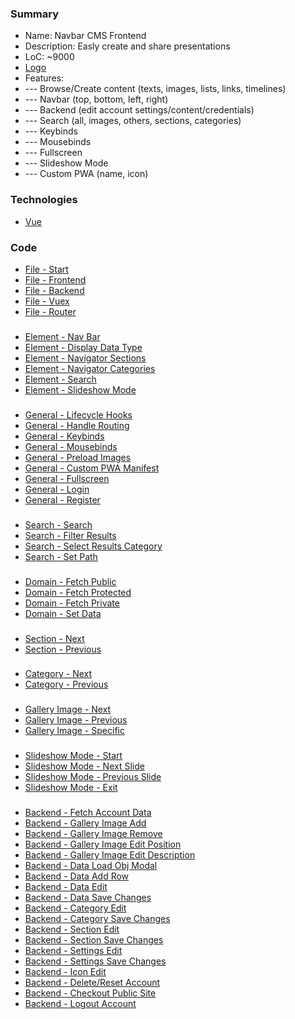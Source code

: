 ### Summary
- Name: Navbar CMS Frontend
- Description: Easly create and share presentations
- LoC: ~9000
- [Logo](https://github.com/Sinc0/VueCmsFrontend/blob/master/public/images/pwa/pwa-icon-192x192-original.png)
- Features:
- \--- Browse/Create content (texts, images, lists, links, timelines)
- \--- Navbar (top, bottom, left, right)
- \--- Backend (edit account settings/content/credentials)
- \--- Search (all, images, others, sections, categories)
- \--- Keybinds
- \--- Mousebinds
- \--- Fullscreen
- \--- Slideshow Mode
- \--- Custom PWA (name, icon)

### Technologies
- [Vue](https://vuejs.org)

### Code
- [File - Start](https://github.com/Sinc0/VueCmsFrontend/blob/master/src/components/componentStart.vue)
- [File - Frontend](https://github.com/Sinc0/VueCmsFrontend/blob/master/src/components/componentFrontend.vue)
- [File - Backend](https://github.com/Sinc0/VueCmsFrontend/blob/master/src/components/componentBackend.vue)
- [File - Vuex](https://github.com/Sinc0/VueCmsFrontend/blob/master/src/store/index.js)
- [File - Router](https://github.com/Sinc0/VueCmsFrontend/blob/master/src/router/index.js)
###
- [Element - Nav Bar](https://github.com/Sinc0/VueCmsFrontend/blob/master/src/components/componentFrontend.vue#L7-L17)
- [Element - Display Data Type](https://github.com/Sinc0/VueCmsFrontend/blob/master/src/components/componentFrontend.vue#L33-L129)
- [Element - Navigator Sections](https://github.com/Sinc0/VueCmsFrontend/blob/master/src/components/componentFrontend.vue#L154-L168)
- [Element - Navigator Categories](https://github.com/Sinc0/VueCmsFrontend/blob/master/src/components/componentFrontend.vue#L171-L189)
- [Element - Search](https://github.com/Sinc0/VueCmsFrontend/blob/master/src/components/componentFrontend.vue#L325-L416)
- [Element - Slideshow Mode](https://github.com/Sinc0/VueCmsFrontend/blob/master/src/components/componentFrontend.vue#L418-L479)
###
- [General - Lifecycle Hooks](https://github.com/Sinc0/VueCmsFrontend/blob/master/src/components/componentFrontend.vue#L538-L561)
- [General - Handle Routing](https://github.com/Sinc0/VueCmsFrontend/blob/master/src/components/componentFrontend.vue#L1565-L1698)
- [General - Keybinds](https://github.com/Sinc0/VueCmsFrontend/blob/master/src/components/componentFrontend.vue#L564-L602)
- [General - Mousebinds](https://github.com/Sinc0/VueCmsFrontend/blob/master/src/components/componentFrontend.vue#L623-L649)
- [General - Preload Images](https://github.com/Sinc0/VueCmsFrontend/blob/master/src/components/componentFrontend.vue#L2032-L2068)
- [General - Custom PWA Manifest](https://github.com/Sinc0/VueCmsFrontend/blob/master/src/components/componentFrontend.vue#L2378-L2409)
- [General - Fullscreen](https://github.com/Sinc0/VueCmsFrontend/blob/master/src/components/componentFrontend.vue#L1506-L1521)
- [General - Login](https://github.com/Sinc0/VueCmsFrontend/blob/master/src/components/componentStart.vue#L152-L211)
- [General - Register](https://github.com/Sinc0/VueCmsFrontend/blob/master/src/components/componentStart.vue#L213-L302)
###
- [Search - Search](https://github.com/Sinc0/VueCmsFrontend/blob/master/src/components/componentFrontend.vue#L1830-L1947)
- [Search - Filter Results](https://github.com/Sinc0/VueCmsFrontend/blob/master/src/components/componentFrontend.vue#L1950-L1963)
- [Search - Select Results Category](https://github.com/Sinc0/VueCmsFrontend/blob/master/src/components/componentFrontend.vue#L1966-L2029)
- [Search - Set Path](https://github.com/Sinc0/VueCmsFrontend/blob/master/src/components/componentFrontend.vue#L1812-L1827)
###
- [Domain - Fetch Public](https://github.com/Sinc0/VueCmsFrontend/blob/master/src/components/componentFrontend.vue#L653-L704)
- [Domain - Fetch Protected](https://github.com/Sinc0/VueCmsFrontend/blob/master/src/components/componentFrontend.vue#L1254-L1291)
- [Domain - Fetch Private](https://github.com/Sinc0/VueCmsFrontend/blob/master/src/components/componentFrontend.vue#L2431-L2463)
- [Domain - Set Data](https://github.com/Sinc0/VueCmsFrontend/blob/master/src/components/componentFrontend.vue#L1294-L1470)
###
- [Section - Next](https://github.com/Sinc0/VueCmsFrontend/blob/master/src/components/componentFrontend.vue#L1701-L1723)
- [Section - Previous](https://github.com/Sinc0/VueCmsFrontend/blob/master/src/components/componentFrontend.vue#L1726-L1751)
###
- [Category - Next](https://github.com/Sinc0/VueCmsFrontend/blob/master/src/components/componentFrontend.vue#L1062-L1103)
- [Category - Previous](https://github.com/Sinc0/VueCmsFrontend/blob/master/src/components/componentFrontend.vue#L1106-L1147)
###
- [Gallery Image - Next](https://github.com/Sinc0/VueCmsFrontend/blob/master/src/components/componentFrontend.vue#L1150-L1184)
- [Gallery Image - Previous](https://github.com/Sinc0/VueCmsFrontend/blob/master/src/components/componentFrontend.vue#L1187-L1221)
- [Gallery Image - Specific](https://github.com/Sinc0/VueCmsFrontend/blob/master/src/components/componentFrontend.vue#L1224-L1251)
###
- [Slideshow Mode - Start](https://github.com/Sinc0/VueCmsFrontend/blob/master/src/components/componentFrontend.vue#L2071-L2282)
- [Slideshow Mode - Next Slide](https://github.com/Sinc0/VueCmsFrontend/blob/master/src/components/componentFrontend.vue#L2285-L2315)
- [Slideshow Mode - Previous Slide](https://github.com/Sinc0/VueCmsFrontend/blob/master/src/components/componentFrontend.vue#L2318-L2348)
- [Slideshow Mode - Exit](https://github.com/Sinc0/VueCmsFrontend/blob/master/src/components/componentFrontend.vue#L2351-L2375)
###
- [Backend - Fetch Account Data](https://github.com/Sinc0/VueCmsFrontend/blob/master/src/components/componentBackend.vue#L785-L831)
- [Backend - Gallery Image Add](https://github.com/Sinc0/VueCmsFrontend/blob/master/src/components/componentBackend.vue#L1121-L1176)
- [Backend - Gallery Image Remove](https://github.com/Sinc0/VueCmsFrontend/blob/master/src/components/componentBackend.vue#L1061-L1118)
- [Backend - Gallery Image Edit Position](https://github.com/Sinc0/VueCmsFrontend/blob/master/src/components/componentBackend.vue#L1179-L1270)
- [Backend - Gallery Image Edit Description](https://github.com/Sinc0/VueCmsFrontend/blob/master/src/components/componentBackend.vue#L1273-L1324)
- [Backend - Data Load Obj Modal](https://github.com/Sinc0/VueCmsFrontend/blob/master/src/components/componentBackend.vue#L933-L1009)
- [Backend - Data Add Row](https://github.com/Sinc0/VueCmsFrontend/blob/master/src/components/componentBackend.vue#L2103-L2135)
- [Backend - Data Edit](https://github.com/Sinc0/VueCmsFrontend/blob/master/src/components/componentBackend.vue#L1817-L2050)
- [Backend - Data Save Changes](https://github.com/Sinc0/VueCmsFrontend/blob/master/src/components/componentBackend.vue#L1343-L1598)
- [Backend - Category Edit](https://github.com/Sinc0/VueCmsFrontend/blob/master/src/components/componentBackend.vue#L2212-L2569)
- [Backend - Category Save Changes](https://github.com/Sinc0/VueCmsFrontend/blob/master/src/components/componentBackend.vue#L3003-L3076)
- [Backend - Section Edit](https://github.com/Sinc0/VueCmsFrontend/blob/master/src/components/componentBackend.vue#L2572-L2940)
- [Backend - Section Save Changes](https://github.com/Sinc0/VueCmsFrontend/blob/master/src/components/componentBackend.vue#L3079-L3102)
- [Backend - Settings Edit](https://github.com/Sinc0/VueCmsFrontend/blob/master/src/components/componentBackend.vue#L3215-L3689)
- [Backend - Settings Save Changes](https://github.com/Sinc0/VueCmsFrontend/blob/master/src/components/componentBackend.vue#L3698-L3892)
- [Backend - Icon Edit](https://github.com/Sinc0/VueCmsFrontend/blob/master/src/components/componentBackend.vue#L4164-L4181)
- [Backend - Delete/Reset Account](https://github.com/Sinc0/VueCmsFrontend/blob/master/src/components/componentBackend.vue#L3919-L4046)
- [Backend - Checkout Public Site](https://github.com/Sinc0/VueCmsFrontend/blob/master/src/components/componentBackend.vue#L4123-L4130)
- [Backend - Logout Account](https://github.com/Sinc0/VueCmsFrontend/blob/master/src/components/componentBackend.vue#L4113-L4120)